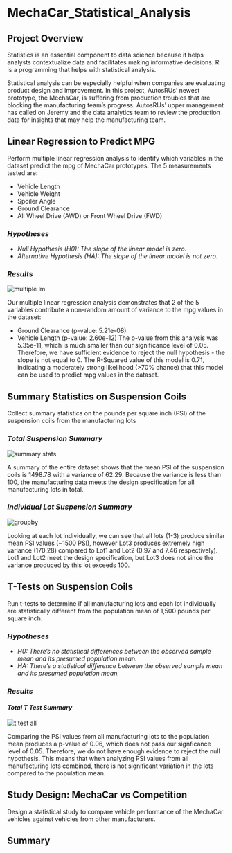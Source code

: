 # MechaCar_Statistical_Analysis
## Project Overview
Statistics is an essential component to data science because it helps analysts contextualize data and facilitates making informative decisions. 
R is a programming that helps with statistical analysis. 

Statistical analysis can be especially helpful when companies are evaluating product design and improvement. In this project, AutosRUs’ newest prototype, the MechaCar, is suffering from production troubles that are blocking the manufacturing team’s progress. AutosRUs’ upper management has called on Jeremy and the data analytics team to review the production data for insights that may help the manufacturing team.

## Linear Regression to Predict MPG
Perform multiple linear regression analysis to identify which variables in the dataset predict the mpg of MechaCar prototypes. The 5 measurements tested are: 
* Vehicle Length
* Vehicle Weight
* Spoiler Angle
* Ground Clearance
* All Wheel Drive (AWD) or Front Wheel Drive (FWD)
    
### *Hypotheses*
* *Null Hypothesis (H0): The slope of the linear model is zero.*
* *Alternative Hypothesis (HA): The slope of the linear model is not zero.*
### *Results* 
![multiple lm](https://user-images.githubusercontent.com/73972332/111208753-66b33880-8588-11eb-94ea-bff3fa815220.png)

Our multiple linear regression analysis demonstrates that 2 of the 5 variables contribute a non-random amount of variance to the mpg values in the dataset:
* Ground Clearance (p-value: 5.21e-08)
* Vehicle Length (p-value: 2.60e-12)
The p-value from this analysis was 5.35e-11, which is much smaller than our significance level of 0.05. Therefore, we have sufficient evidence to reject the null hypothesis - the slope is not equal to 0.
The R-Squared value of this model is 0.71, indicating a moderately strong likelihood (>70% chance) that this model can be used to predict mpg values in the dataset.

## Summary Statistics on Suspension Coils
Collect summary statistics on the pounds per square inch (PSI) of the suspension coils from the manufacturing lots
### *Total Suspension Summary*

![summary stats](https://user-images.githubusercontent.com/73972332/111221559-e4cb0b80-8597-11eb-8926-4b9922874a06.png)

A summary of the entire dataset shows that the mean PSI of the suspension coils is 1498.78 with a variance of 62.29. Because the variance is less than 100, the manufacturing data meets the design specification for all manufacturing lots in total.
### *Individual Lot Suspension Summary*

![groupby](https://user-images.githubusercontent.com/73972332/111221626-f7454500-8597-11eb-9aae-e5495a4fe8b1.png)

Looking at each lot individually, we can see that all lots (1-3) produce similar mean PSI values (~1500 PSI), however Lot3 produces extremely high variance (170.28) compared to Lot1 and Lot2 (0.97 and 7.46 respectively).
Lot1 and Lot2 meet the design specification, but Lot3 does not since the variance produced by this lot exceeds 100.

## T-Tests on Suspension Coils
Run t-tests to determine if all manufacturing lots and each lot individually are statistically different from the population mean of 1,500 pounds per square inch.
### *Hypotheses*
* *H0: There’s no statistical differences between the observed sample mean and its presumed population mean.*
* *HA: There’s a statistical difference between the observed sample mean and its presumed population mean.*
### *Results*
#### *Total T Test Summary*
![t test all](https://user-images.githubusercontent.com/73972332/111227870-7c345c80-85a0-11eb-9406-def6b8f4c8db.png)

Comparing the PSI values from all manufacturing lots to the population mean produces a p-value of 0.06, which does not pass our signficance level of 0.05. Therefore, we do not have enough evidence to reject the null hypothesis. This means that when analyzing PSI values from all manufacturing lots combined, there is not significant variation in the lots compared to the population mean.
## Study Design: MechaCar vs Competition
Design a statistical study to compare vehicle performance of the MechaCar vehicles against vehicles from other manufacturers.
## Summary
